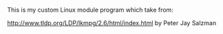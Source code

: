 

This is my custom Linux module program which take from:


 http://www.tldp.org/LDP/lkmpg/2.6/html/index.html by Peter Jay Salzman

